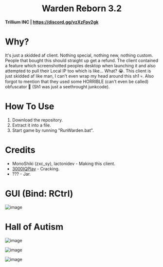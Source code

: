 <h1 align="center">Warden Reborn 3.2</h1>

**Trillium INC | https://discord.gg/vzXzFpv2gk**

# Why?
It's just a skidded af client. Nothing special, nothing new, nothing custom. People that bought this should straight up get a refund. The client contained a feature which screenshotted peoples desktop when launching it and also attempted to pull their Local IP too which is like... What? 😭. This client is just skidded af like man, I can't even wrap my head around this sh1 💀. Also forgot to mention that they used some HORRIBLE (can't even be called) obfuscator 🙏 (Sh1 was just a seethrought junkcode).

[1]: https://github.com/3000IQPlay

# How To Use

1. Download the repository.
2. Extract it into a file.
3. Start game by running "RunWarden.bat".

# Credits
- MonoShiki (zxc_sy), lactonidev - Making this client.
- [3000IQPlay][1] - Cracking.
- ??? - Jar.

# GUI (Bind: RCtrl)

![image]()

# Hall of Autism

![image]()

![image]()

![image]()
